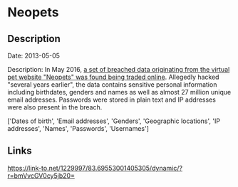 # Neopets

## Description

Date: 2013-05-05

Description:
In May 2016, <a href="http://motherboard.vice.com/read/neopets-hack-another-day-another-hack-tens-of-millions-of-neopets-accounts" target="_blank" rel="noopener">a set of breached data originating from the virtual pet website &quot;Neopets&quot; was found being traded online</a>. Allegedly hacked &quot;several years earlier&quot;, the data contains sensitive personal information including birthdates, genders and names as well as almost 27 million unique email addresses. Passwords were stored in plain text and IP addresses were also present in the breach.


['Dates of birth', 'Email addresses', 'Genders', 'Geographic locations', 'IP addresses', 'Names', 'Passwords', 'Usernames']

## Links

https://link-to.net/1229997/83.69553001405305/dynamic/?r=bmVvcGV0cy5jb20=